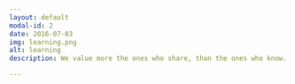```yaml
---
layout: default
modal-id: 2
date: 2016-07-03
img: learning.png
alt: learning
description: We value more the ones who share, than the ones who know. There is no such things as problems, but opportunities

---
```

